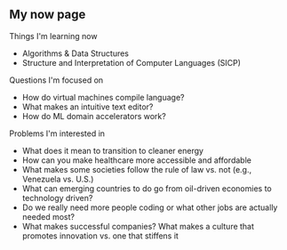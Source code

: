 
## My now page

Things I'm learning now
- Algorithms & Data Structures
- Structure and Interpretation of Computer Languages (SICP)

Questions I'm focused on
- How do virtual machines compile language?
- What makes an intuitive text editor?
- How do ML domain accelerators work?

Problems I'm interested in
- What does it mean to transition to cleaner energy
- How can you make healthcare more accessible and affordable
- What makes some societies follow the rule of law vs. not (e.g., Venezuela vs. U.S.)
- What can emerging countries to do go from oil-driven economies to technology driven?
- Do we really need more people coding or what other jobs are actually needed most?
- What makes successful companies? What makes a culture that promotes innovation vs. one that stiffens it
